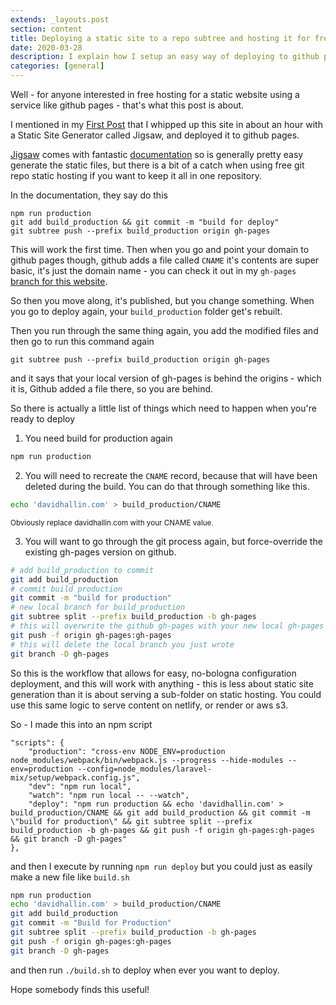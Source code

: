 ```yaml
---
extends: _layouts.post
section: content
title: Deploying a static site to a repo subtree and hosting it for free on github pages
date: 2020-03-28
description: I explain how I setup an easy way of deploying to github pages with a domain name
categories: [general]
---
```



Well - for anyone interested in free hosting for a static website using a service like github pages - that's what this post is about. 

I mentioned in my <a href="/blog/first-post">First Post</a> that I whipped up this site in about an hour with a Static Site Generator called Jigsaw, and deployed it to github pages.

<a href="https://jigsaw.tighten.co/">Jigsaw</a> comes with fantastic <a href="https://jigsaw.tighten.co/docs/installation/">documentation</a> so is generally pretty easy generate the static files, but there is a bit of a catch when using free git repo static hosting if you want to keep it all in one repository.

In the documentation, they say do this
```
npm run production
git add build_production && git commit -m "build for deploy"
git subtree push --prefix build_production origin gh-pages
```

This will work the first time.  Then when you go and point your domain to github pages though, github adds a file called `CNAME` it's contents are super basic, it's just the domain name - you can check it out in my `gh-pages` <a href="https://github.com/hallindavid/davidhallin/tree/gh-pages">branch for this website</a>.

So then you move along, it's published, but you change something.  When you go to deploy again, your `build_production` folder get's rebuilt.

Then you run through the same thing again, you add the modified files and then go to run this command again
```
git subtree push --prefix build_production origin gh-pages
``` 
and it says that your local version of gh-pages is behind the origins - which it is, Github added a file there, so you are behind.

So there is actually a little list of things which need to happen when you're ready to deploy

1. You need build for production again
```sh
npm run production
```
2. You will need to recreate the `CNAME` record, because that will have been deleted during the build.  You can do that through something like this. 
```sh
echo 'davidhallin.com' > build_production/CNAME
```
<small class="italic">Obviously replace davidhallin.com with your CNAME value.</small>

3. You will want to go through the git process again, but force-override the existing gh-pages version on github.
```sh 
# add build_production to commit
git add build_production
# commit build production
git commit -m "build for production" 
# new local branch for build_production
git subtree split --prefix build_production -b gh-pages
# this will overwrite the github gh-pages with your new local gh-pages
git push -f origin gh-pages:gh-pages
# this will delete the local branch you just wrote
git branch -D gh-pages
```

So this is the workflow that allows for easy, no-bologna configuration deployment, and this will work with anything - this is less about static site generation than it is about serving a sub-folder on static hosting.  You could use this same logic to serve content on netlify, or render or aws s3. 

So - I made this into an npm script 

```
"scripts": {
    "production": "cross-env NODE_ENV=production node_modules/webpack/bin/webpack.js --progress --hide-modules --env=production --config=node_modules/laravel-mix/setup/webpack.config.js",
    "dev": "npm run local",
    "watch": "npm run local -- --watch",
    "deploy": "npm run production && echo 'davidhallin.com' > build_production/CNAME && git add build_production && git commit -m \"build for production\" && git subtree split --prefix build_production -b gh-pages && git push -f origin gh-pages:gh-pages && git branch -D gh-pages"
},
```
and then I execute by running `npm run deploy`
but you could just as easily make a new file like `build.sh`
```sh
npm run production
echo 'davidhallin.com' > build_production/CNAME
git add build_production
git commit -m "Build for Production"
git subtree split --prefix build_production -b gh-pages
git push -f origin gh-pages:gh-pages
git branch -D gh-pages
```


and then run `./build.sh` to deploy when ever you want to deploy.

Hope somebody finds this useful!
